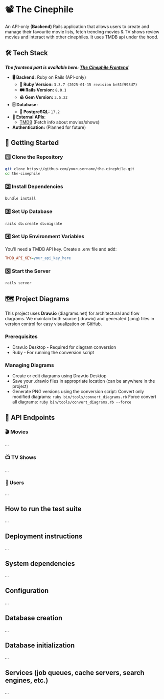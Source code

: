 # 📽️ The Cinephile
An API-only **(Backend)** Rails application that allows users to create and manage their favourite movie lists, fetch trending movies & TV shows review movies and interact with other cinephiles. It uses TMDB api under the hood. 

## 🛠️ Tech Stack
***The frontend part is available here: [The Cinephile Frontend](https://github.com/arunava-webdev4u/the-cinephile-frontend)***
- **🖥️ Backend:** Ruby on Rails (API-only)
    - **💎 Ruby Version:** `3.3.7 (2025-01-15 revision be31f993d7)`
    - **🛤️ Rails Version:** `8.0.1`
    - **🪨 Gem Version:** `3.5.22`
- **🗄️ Database:**
    - **🐘 PostgreSQL:** `17.2`
- **🔌 External APIs:**
    - [TMDB](https://www.themoviedb.org/) (Fetch info about movies/shows)
- **Authentication:** (Planned for future)

## 🚀 Getting Started
### 1️⃣ Clone the Repository
```sh
git clone https://github.com/yourusername/the-cinephile.git
cd the-cinephile
```
### 2️⃣ Install Dependencies
```sh
bundle install
```
### 3️⃣ Set Up Database
```sh
rails db:create db:migrate
```
### 4️⃣ Set Up Environment Variables
You'll need a TMDB API key. Create a .env file and add:
```ini
TMDB_API_KEY=your_api_key_here
```
### 5️⃣ Start the Server
```sh
rails server
```


## 🗺️ Project Diagrams
This project uses **Draw.io** (diagrams.net) for architectural and flow diagrams. We maintain both source (.drawio) and generated (.png) files in version control for easy visualization on GitHub.
### Prerequisites
- Draw.io Desktop - Required for diagram conversion
- Ruby - For running the conversion script
### Managing Diagrams
- Create or edit diagrams using Draw.io Desktop
- Save your .drawio files in appropriate location (can be anywhere in the project)
- Generate PNG versions using the conversion script:
    Convert only modified diagrams: `ruby bin/tools/convert_diagrams.rb`
    Force convert all diagrams: `ruby bin/tools/convert_diagrams.rb --force`

## 📡 API Endpoints
### 🎬 Movies
...
### 📺 TV Shows
...
### 👤 Users
...

## How to run the test suite
...

## Deployment instructions
...

## System dependencies
...

## Configuration
...

## Database creation
...

## Database initialization
...

## Services (job queues, cache servers, search engines, etc.)
...
